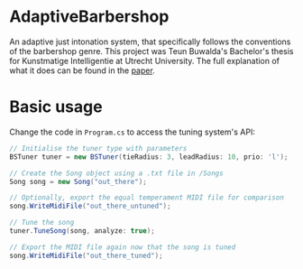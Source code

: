 # AdaptiveBarbershop
An adaptive just intonation system, that specifically follows the conventions of the barbershop genre. This project was Teun Buwalda's Bachelor's thesis for Kunstmatige Intelligentie at Utrecht University. The full explanation of what it does can be found in the [paper](Paper/AdaptiveBarbershop.pdf).

# Basic usage
Change the code in `Program.cs`  to access the tuning system's API:
```csharp
// Initialise the tuner type with parameters
BSTuner tuner = new BSTuner(tieRadius: 3, leadRadius: 10, prio: 'l');

// Create the Song object using a .txt file in /Songs
Song song = new Song("out_there");

// Optionally, export the equal temperament MIDI file for comparison
song.WriteMidiFile("out_there_untuned");

// Tune the song
tuner.TuneSong(song, analyze: true);

// Export the MIDI file again now that the song is tuned
song.WriteMidiFile("out_there_tuned");